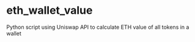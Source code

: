 # eth_wallet_value
Python script using Uniswap API to calculate ETH value of all tokens in a wallet
